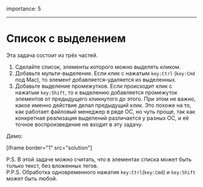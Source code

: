 importance: 5

---

# Список с выделением

Эта задача состоит из трёх частей.

1. Сделайте список, элементы которого можно выделять кликом.
2. Добавьте мульти-выделение. Если клик с нажатым `key:Ctrl` (`key:Cmd` под Mac), то элемент добавляется-удаляется из выделенных.
3. Добавьте выделение промежутков. Если происходит клик с нажатым `key:Shift`, то к выделению добавляется промежуток элементов от предыдущего кликнутого до этого. При этом не важно, какое именно действие делал предыдущий клик.
Это похоже на то, как работает файловый менеджер в ряде ОС, но чуть проще, так как конкретная реализация выделений различается у разных ОС, и её точное воспроизведение не входит в эту задачу.

Демо:

[iframe border="1" src="solution"]

P.S. В этой задаче можно считать, что в элементах списка может быть только текст, без вложенных тегов.  
P.P.S. Обработка одновременного нажатия `key:Ctrl`(`key:Cmd`) и `key:Shift` может быть любой.
